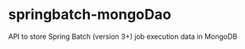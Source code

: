 springbatch-mongoDao
====================

API to store Spring Batch (version 3+) job execution data in MongoDB
